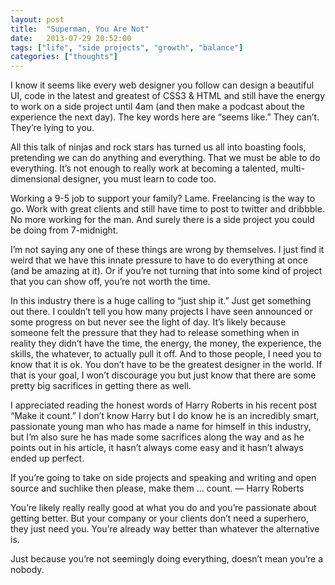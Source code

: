 ```yaml
---
layout: post
title:  "Superman, You Are Not"
date:   2013-07-29 20:52:00
tags: ["life", "side projects", "growth", "balance"]
categories: ["thoughts"]
---
```


<p class="center f4 f3-ns mw6 mw7-ns ph3 ph5-ns measure lh-copy">
I know it seems like every web designer you follow can design a beautiful UI, code in the latest and greatest of CSS3 &amp; HTML and still have the energy to work on a side project until 4am (and then make a podcast about the experience the next day). The key words here are “seems like.” They can’t. They’re lying to you.
</p>
<p class="center f4 f3-ns mw6 mw7-ns ph3 ph5-ns measure lh-copy">
All this talk of ninjas and rock stars has turned us all into boasting fools, pretending we can do anything and everything. That we must be able to do everything. It’s not enough to really work at becoming a talented, multi-dimensional designer, you must learn to code too.
</p>
<p class="center f4 f3-ns mw6 mw7-ns ph3 ph5-ns measure lh-copy">
Working a 9-5 job to support your family? Lame. Freelancing is the way to go. Work with great clients and still have time to post to twitter and dribbble. No more working for the man. And surely there is a side project you could be doing from 7-midnight.
</p>
<p class="center f4 f3-ns mw6 mw7-ns ph3 ph5-ns measure lh-copy">
I’m not saying any one of these things are wrong by themselves. I just find it weird that we have this innate pressure to have to do everything at once (and be amazing at it). Or if you’re not turning that into some kind of project that you can show off, you’re not worth the time.
</p>
<p class="center f4 f3-ns mw6 mw7-ns ph3 ph5-ns measure lh-copy">
In this industry there is a huge calling to “just ship it.” Just get something out there. I couldn’t tell you how many projects I have seen announced or some progress on but never see the light of day. It’s likely because someone felt the pressure that they had to release something when in reality they didn’t have the time, the energy, the money, the experience, the skills, the whatever, to actually pull it off. And to those people, I need you to know that it is ok. You don’t have to be the greatest designer in the world. If that is your goal, I won’t discourage you but just know that there are some pretty big sacrifices in getting there as well.
</p>
<p class="center f4 f3-ns mw6 mw7-ns ph3 ph5-ns measure lh-copy">
I appreciated reading the honest words of Harry Roberts in his recent post “Make it count.” I don’t know Harry but I do know he is an incredibly smart, passionate young man who has made a name for himself in this industry, but I’m also sure he has made some sacrifices along the way and as he points out in his article, it hasn’t always come easy and it hasn’t always ended up perfect.
</p>
<p class="center f4 f3-ns mw6 mw7-ns ph3 ph5-ns measure lh-copy">
If you’re going to take on side projects and speaking and writing and open source and suchlike then please, make them … count.
— Harry Roberts
</p>
<p class="center f4 f3-ns mw6 mw7-ns ph3 ph5-ns measure lh-copy">
You’re likely really really good at what you do and you’re passionate about getting better. But your company or your clients don’t need a superhero, they just need you. You’re already way better than whatever the alternative is.
</p>
<p class="center f4 f3-ns mw6 mw7-ns ph3 ph5-ns measure lh-copy">
Just because you’re not seemingly doing everything, doesn’t mean you’re a nobody.
</p>